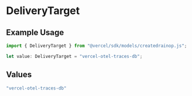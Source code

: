 # DeliveryTarget

## Example Usage

```typescript
import { DeliveryTarget } from "@vercel/sdk/models/createdrainop.js";

let value: DeliveryTarget = "vercel-otel-traces-db";
```

## Values

```typescript
"vercel-otel-traces-db"
```